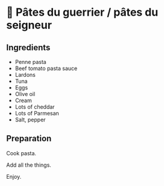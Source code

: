 # 🍝 Pâtes du guerrier / pâtes du seigneur

## Ingredients

* Penne pasta
* Beef tomato pasta sauce
* Lardons
* Tuna
* Eggs
* Olive oil
* Cream
* Lots of cheddar
* Lots of Parmesan
* Salt, pepper

## Preparation

Cook pasta.

Add all the things.

Enjoy.
